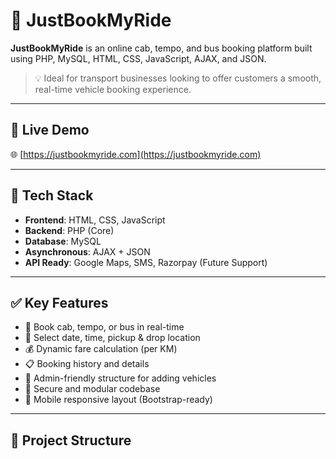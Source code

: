# 🚖 JustBookMyRide

**JustBookMyRide** is an online cab, tempo, and bus booking platform built using PHP, MySQL, HTML, CSS, JavaScript, AJAX, and JSON.

> 💡 Ideal for transport businesses looking to offer customers a smooth, real-time vehicle booking experience.

---

## 🔗 Live Demo

🌐 [https://justbookmyride.com](https://justbookmyride.com)

---

## 🧰 Tech Stack

- **Frontend**: HTML, CSS, JavaScript
- **Backend**: PHP (Core)
- **Database**: MySQL
- **Asynchronous**: AJAX + JSON
- **API Ready**: Google Maps, SMS, Razorpay (Future Support)

---

## ✅ Key Features

- 🚗 Book cab, tempo, or bus in real-time  
- 📅 Select date, time, pickup & drop location  
- 💰 Dynamic fare calculation (per KM)  
- 📋 Booking history and details  
- 🧑 Admin-friendly structure for adding vehicles  
- 🔐 Secure and modular codebase  
- 📱 Mobile responsive layout (Bootstrap-ready)

---

## 📂 Project Structure

